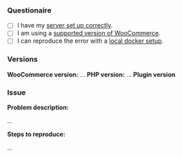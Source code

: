 ### Questionaire

- [ ] I have my [server set up correctly](https://guides.qenta.com/shop_plugins:qcp:woocommerce:installation).
- [ ] I am using a [supported version of WooCommerce](https://guides.qenta.com/shop_plugins:qcp:woocommerce:start).
- [ ] I can reproduce the error with a [local docker setup](https://github.com/qenta-cee/woocommerce-qcp#docker).

### Versions

**WooCommerce version:** ...
**PHP version:** ...
**Plugin version**

### Issue

**Problem description:**

...


**Steps to reproduce:**

...
